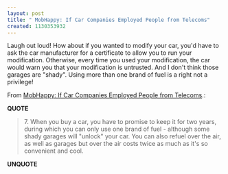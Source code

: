 ```yaml
---
layout: post
title: " MobHappy: If Car Companies Employed People from Telecoms"
created: 1130353932
---
```

<p>Laugh out loud! How about if you wanted to modify your car, you'd have to ask the car manufacturer for a certificate to allow you to run your modification. Otherwise, every time you used your modification, the car would warn you that your modification is untrusted. And I don't think those garages are "shady". Using more than one brand of fuel is a right not a privilege!

</p><p>From <a href="http://mobhappy.typepad.com/russell_buckleys_mobhappy/2005/10/if_car_companie.html">MobHappy: If Car Companies Employed People from Telecoms</a>.:</p>
<p><b>QUOTE</b></p><blockquote><p>7. When you buy a car, you have to promise to keep it for two years, during which you can only use one brand of fuel - although some shady garages will "unlock" your car. You can also refuel over the air, as well as garages but over the air costs twice as much as it's so convenient and cool.</p></blockquote><p><b>UNQUOTE</b></p>



